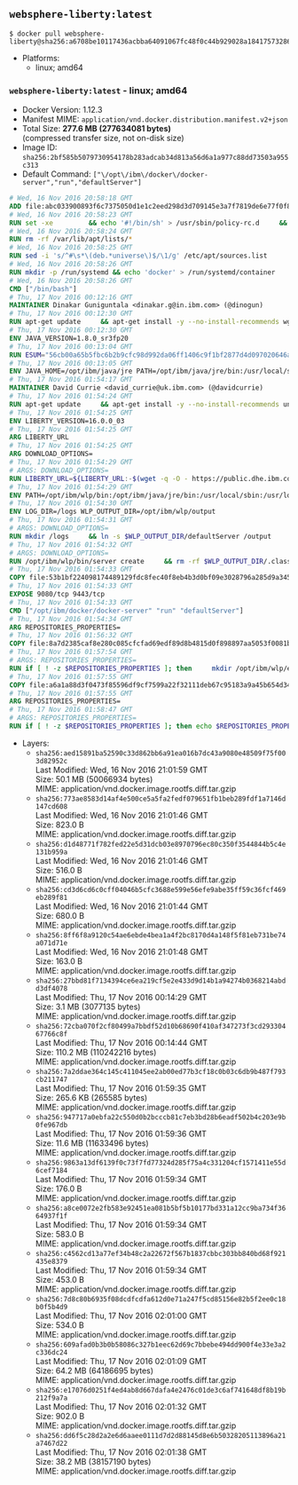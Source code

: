 ## `websphere-liberty:latest`

```console
$ docker pull websphere-liberty@sha256:a6708be10117436acbba64091067fc48f0c44b929028a18417573286048e5753
```

-	Platforms:
	-	linux; amd64

### `websphere-liberty:latest` - linux; amd64

-	Docker Version: 1.12.3
-	Manifest MIME: `application/vnd.docker.distribution.manifest.v2+json`
-	Total Size: **277.6 MB (277634081 bytes)**  
	(compressed transfer size, not on-disk size)
-	Image ID: `sha256:2bf585b5079730954178b283adcab34d813a56d6a1a977c88dd73503a955c313`
-	Default Command: `["\/opt\/ibm\/docker\/docker-server","run","defaultServer"]`

```dockerfile
# Wed, 16 Nov 2016 20:58:18 GMT
ADD file:abc033900893f6c7375050d1e1c2eed298d3d709145e3a7f7819de6e77f0f835 in / 
# Wed, 16 Nov 2016 20:58:23 GMT
RUN set -xe 		&& echo '#!/bin/sh' > /usr/sbin/policy-rc.d 	&& echo 'exit 101' >> /usr/sbin/policy-rc.d 	&& chmod +x /usr/sbin/policy-rc.d 		&& dpkg-divert --local --rename --add /sbin/initctl 	&& cp -a /usr/sbin/policy-rc.d /sbin/initctl 	&& sed -i 's/^exit.*/exit 0/' /sbin/initctl 		&& echo 'force-unsafe-io' > /etc/dpkg/dpkg.cfg.d/docker-apt-speedup 		&& echo 'DPkg::Post-Invoke { "rm -f /var/cache/apt/archives/*.deb /var/cache/apt/archives/partial/*.deb /var/cache/apt/*.bin || true"; };' > /etc/apt/apt.conf.d/docker-clean 	&& echo 'APT::Update::Post-Invoke { "rm -f /var/cache/apt/archives/*.deb /var/cache/apt/archives/partial/*.deb /var/cache/apt/*.bin || true"; };' >> /etc/apt/apt.conf.d/docker-clean 	&& echo 'Dir::Cache::pkgcache ""; Dir::Cache::srcpkgcache "";' >> /etc/apt/apt.conf.d/docker-clean 		&& echo 'Acquire::Languages "none";' > /etc/apt/apt.conf.d/docker-no-languages 		&& echo 'Acquire::GzipIndexes "true"; Acquire::CompressionTypes::Order:: "gz";' > /etc/apt/apt.conf.d/docker-gzip-indexes 		&& echo 'Apt::AutoRemove::SuggestsImportant "false";' > /etc/apt/apt.conf.d/docker-autoremove-suggests
# Wed, 16 Nov 2016 20:58:24 GMT
RUN rm -rf /var/lib/apt/lists/*
# Wed, 16 Nov 2016 20:58:25 GMT
RUN sed -i 's/^#\s*\(deb.*universe\)$/\1/g' /etc/apt/sources.list
# Wed, 16 Nov 2016 20:58:26 GMT
RUN mkdir -p /run/systemd && echo 'docker' > /run/systemd/container
# Wed, 16 Nov 2016 20:58:26 GMT
CMD ["/bin/bash"]
# Thu, 17 Nov 2016 00:12:16 GMT
MAINTAINER Dinakar Guniguntala <dinakar.g@in.ibm.com> (@dinogun)
# Thu, 17 Nov 2016 00:12:30 GMT
RUN apt-get update     && apt-get install -y --no-install-recommends wget ca-certificates     && rm -rf /var/lib/apt/lists/*
# Thu, 17 Nov 2016 00:12:30 GMT
ENV JAVA_VERSION=1.8.0_sr3fp20
# Thu, 17 Nov 2016 00:13:04 GMT
RUN ESUM="56cb00a65b5fbc6b2b9cfc98d992da06ff1406c9f1bf2877d4d097020646a705"     && BASE_URL="https://public.dhe.ibm.com/ibmdl/export/pub/systems/cloud/runtimes/java/meta/"     && YML_FILE="jre/linux/x86_64/index.yml"     && wget -q -U UA_IBM_JAVA_Docker -O /tmp/index.yml $BASE_URL/$YML_FILE     && JAVA_URL=$(cat /tmp/index.yml | sed -n '/'$JAVA_VERSION'/{n;p}' | sed -n 's/\s*uri:\s//p' | tr -d '\r')     && wget -q -U UA_IBM_JAVA_Docker -O /tmp/ibm-java.bin $JAVA_URL     && echo "$ESUM  /tmp/ibm-java.bin" | sha256sum -c -     && echo "INSTALLER_UI=silent" > /tmp/response.properties     && echo "USER_INSTALL_DIR=/opt/ibm/java" >> /tmp/response.properties     && echo "LICENSE_ACCEPTED=TRUE" >> /tmp/response.properties     && mkdir -p /opt/ibm     && chmod +x /tmp/ibm-java.bin     && /tmp/ibm-java.bin -i silent -f /tmp/response.properties     && rm -f /tmp/response.properties     && rm -f /tmp/index.yml     && rm -f /tmp/ibm-java.bin
# Thu, 17 Nov 2016 00:13:05 GMT
ENV JAVA_HOME=/opt/ibm/java/jre PATH=/opt/ibm/java/jre/bin:/usr/local/sbin:/usr/local/bin:/usr/sbin:/usr/bin:/sbin:/bin
# Thu, 17 Nov 2016 01:54:17 GMT
MAINTAINER David Currie <david_currie@uk.ibm.com> (@davidcurrie)
# Thu, 17 Nov 2016 01:54:24 GMT
RUN apt-get update     && apt-get install -y --no-install-recommends unzip     && rm -rf /var/lib/apt/lists/*
# Thu, 17 Nov 2016 01:54:25 GMT
ENV LIBERTY_VERSION=16.0.0_03
# Thu, 17 Nov 2016 01:54:25 GMT
ARG LIBERTY_URL
# Thu, 17 Nov 2016 01:54:25 GMT
ARG DOWNLOAD_OPTIONS=
# Thu, 17 Nov 2016 01:54:29 GMT
# ARGS: DOWNLOAD_OPTIONS=
RUN LIBERTY_URL=${LIBERTY_URL:-$(wget -q -O - https://public.dhe.ibm.com/ibmdl/export/pub/software/websphere/wasdev/downloads/wlp/index.yml  | grep $LIBERTY_VERSION -A 6 | sed -n 's/\s*kernel:\s//p' | tr -d '\r' )}      && wget $DOWNLOAD_OPTIONS $LIBERTY_URL -U UA-IBM-WebSphere-Liberty-Docker -O /tmp/wlp.zip     && unzip -q /tmp/wlp.zip -d /opt/ibm     && rm /tmp/wlp.zip
# Thu, 17 Nov 2016 01:54:29 GMT
ENV PATH=/opt/ibm/wlp/bin:/opt/ibm/java/jre/bin:/usr/local/sbin:/usr/local/bin:/usr/sbin:/usr/bin:/sbin:/bin
# Thu, 17 Nov 2016 01:54:30 GMT
ENV LOG_DIR=/logs WLP_OUTPUT_DIR=/opt/ibm/wlp/output
# Thu, 17 Nov 2016 01:54:31 GMT
# ARGS: DOWNLOAD_OPTIONS=
RUN mkdir /logs     && ln -s $WLP_OUTPUT_DIR/defaultServer /output     && ln -s /opt/ibm/wlp/usr/servers/defaultServer /config
# Thu, 17 Nov 2016 01:54:32 GMT
# ARGS: DOWNLOAD_OPTIONS=
RUN /opt/ibm/wlp/bin/server create     && rm -rf $WLP_OUTPUT_DIR/.classCache /output/workarea
# Thu, 17 Nov 2016 01:54:33 GMT
COPY file:53b1bf224098174489129fdc8fec40f8eb4b3d0bf09e3028796a285d9a3457f1 in /opt/ibm/docker/ 
# Thu, 17 Nov 2016 01:54:33 GMT
EXPOSE 9080/tcp 9443/tcp
# Thu, 17 Nov 2016 01:54:33 GMT
CMD ["/opt/ibm/docker/docker-server" "run" "defaultServer"]
# Thu, 17 Nov 2016 01:54:34 GMT
ARG REPOSITORIES_PROPERTIES=
# Thu, 17 Nov 2016 01:56:32 GMT
COPY file:8a7d2385caf8e280c085cfcfad69edf89d8b4815d0f898897aa5053f0081bf61 in /config/ 
# Thu, 17 Nov 2016 01:57:54 GMT
# ARGS: REPOSITORIES_PROPERTIES=
RUN if [ ! -z $REPOSITORIES_PROPERTIES ]; then     mkdir /opt/ibm/wlp/etc/     echo $REPOSITORIES_PROPERTIES > /opt/ibm/wlp/etc/repositories.properties;   fi   && installUtility install --acceptLicense     appSecurity-2.0 bluemixUtility-1.0 collectiveMember-1.0 ldapRegistry-3.0     localConnector-1.0 microProfile-1.0 monitor-1.0 restConnector-1.0     requestTiming-1.0 restConnector-2.0 sessionDatabase-1.0 ssl-1.0     webCache-1.0 webProfile-7.0   && if [ ! -z $REPOSITORIES_PROPERTIES ]; then rm /opt/ibm/wlp/etc/repositories.properties; fi   && rm -rf /output/workarea /output/logs
# Thu, 17 Nov 2016 01:57:55 GMT
COPY file:a6a1a88d3f0473f85596df9cf7599a22f32111deb67c95183a9a45b654d347eb in /config/ 
# Thu, 17 Nov 2016 01:57:55 GMT
ARG REPOSITORIES_PROPERTIES=
# Thu, 17 Nov 2016 01:58:47 GMT
# ARGS: REPOSITORIES_PROPERTIES=
RUN if [ ! -z $REPOSITORIES_PROPERTIES ]; then echo $REPOSITORIES_PROPERTIES > /opt/ibm/wlp/etc/repositories.properties; fi     && installUtility install --acceptLicense appSecurityClient-1.0 javaee-7.0 javaeeClient-7.0     && if [ ! -z $REPOSITORIES_PROPERTIES ] ; then rm /opt/ibm/wlp/etc/repositories.properties; fi     && rm -rf /output/workarea /output/logs
```

-	Layers:
	-	`sha256:aed15891ba52590c33d862bb6a91ea016b7dc43a9080e48509f75f003d82952c`  
		Last Modified: Wed, 16 Nov 2016 21:01:59 GMT  
		Size: 50.1 MB (50066934 bytes)  
		MIME: application/vnd.docker.image.rootfs.diff.tar.gzip
	-	`sha256:773ae8583d14af4e500ce5a5fa2fedf079651fb1beb289fdf1a7146d147cd608`  
		Last Modified: Wed, 16 Nov 2016 21:01:46 GMT  
		Size: 823.0 B  
		MIME: application/vnd.docker.image.rootfs.diff.tar.gzip
	-	`sha256:d1d48771f782fed22e5d31dcb03e8970796ec80c350f3544844b5c4e131b959a`  
		Last Modified: Wed, 16 Nov 2016 21:01:46 GMT  
		Size: 516.0 B  
		MIME: application/vnd.docker.image.rootfs.diff.tar.gzip
	-	`sha256:cd3d6cd6c0cff04046b5cfc3688e599e56efe9abe35ff59c36fcf469eb289f81`  
		Last Modified: Wed, 16 Nov 2016 21:01:44 GMT  
		Size: 680.0 B  
		MIME: application/vnd.docker.image.rootfs.diff.tar.gzip
	-	`sha256:8ff6f8a9120c54ae6ebde4bea1a4f2bc8170d4a148f5f81eb731be74a071d71e`  
		Last Modified: Wed, 16 Nov 2016 21:01:48 GMT  
		Size: 163.0 B  
		MIME: application/vnd.docker.image.rootfs.diff.tar.gzip
	-	`sha256:27bbd81f7134394ce6ea219cf5e2e433d9d14b1a94274b0368214abdd3df4078`  
		Last Modified: Thu, 17 Nov 2016 00:14:29 GMT  
		Size: 3.1 MB (3077135 bytes)  
		MIME: application/vnd.docker.image.rootfs.diff.tar.gzip
	-	`sha256:72cba070f2cf80499a7bbdf52d10b68690f410af347273f3cd29330467766c8f`  
		Last Modified: Thu, 17 Nov 2016 00:14:44 GMT  
		Size: 110.2 MB (110242216 bytes)  
		MIME: application/vnd.docker.image.rootfs.diff.tar.gzip
	-	`sha256:7a2ddae364c145c411045ee2ab00ed77b3cf18c0b03c6db9b487f793cb211747`  
		Last Modified: Thu, 17 Nov 2016 01:59:35 GMT  
		Size: 265.6 KB (265585 bytes)  
		MIME: application/vnd.docker.image.rootfs.diff.tar.gzip
	-	`sha256:947717a0ebfa22c550d0b2bcccb81c7eb3bd28b6eadf502b4c203e9b0fe967db`  
		Last Modified: Thu, 17 Nov 2016 01:59:36 GMT  
		Size: 11.6 MB (11633496 bytes)  
		MIME: application/vnd.docker.image.rootfs.diff.tar.gzip
	-	`sha256:9863a13df6139f0c73f7fd77324d285f75a4c331204cf1571411e55d6cef7184`  
		Last Modified: Thu, 17 Nov 2016 01:59:34 GMT  
		Size: 176.0 B  
		MIME: application/vnd.docker.image.rootfs.diff.tar.gzip
	-	`sha256:a8ce0072e2fb583e92451ea081b5bf5b10177bd331a12cc9ba734f3664937f1f`  
		Last Modified: Thu, 17 Nov 2016 01:59:34 GMT  
		Size: 583.0 B  
		MIME: application/vnd.docker.image.rootfs.diff.tar.gzip
	-	`sha256:c4562cd13a77ef34b48c2a22672f567b1837cbbc303bb840bd68f921435e8379`  
		Last Modified: Thu, 17 Nov 2016 01:59:34 GMT  
		Size: 453.0 B  
		MIME: application/vnd.docker.image.rootfs.diff.tar.gzip
	-	`sha256:7d8c80b6935f08dcdfcdfa612d0e71a247f5cd85156e82b5f2ee0c18b0f5b4d9`  
		Last Modified: Thu, 17 Nov 2016 02:01:00 GMT  
		Size: 534.0 B  
		MIME: application/vnd.docker.image.rootfs.diff.tar.gzip
	-	`sha256:609afad0b3b0b58086c327b1eec62d69c7bbebe494dd900f4e33e3a2c336dc24`  
		Last Modified: Thu, 17 Nov 2016 02:01:09 GMT  
		Size: 64.2 MB (64186695 bytes)  
		MIME: application/vnd.docker.image.rootfs.diff.tar.gzip
	-	`sha256:e17076d0251f4ed4ab8d667dafa4e2476c01de3c6af741648df8b19b212f9a7a`  
		Last Modified: Thu, 17 Nov 2016 02:01:32 GMT  
		Size: 902.0 B  
		MIME: application/vnd.docker.image.rootfs.diff.tar.gzip
	-	`sha256:dd6f5c28d2a2e6d6aaee0111d7d2d88145d8e6b50328205113896a21a7467d22`  
		Last Modified: Thu, 17 Nov 2016 02:01:38 GMT  
		Size: 38.2 MB (38157190 bytes)  
		MIME: application/vnd.docker.image.rootfs.diff.tar.gzip
